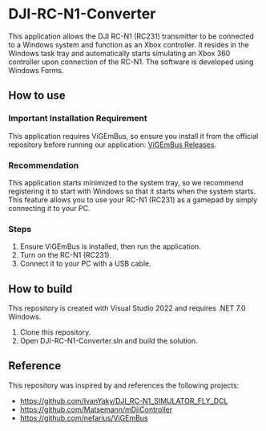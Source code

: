 # DJI-RC-N1-Converter
This application allows the DJI RC-N1 (RC231) transmitter to be connected to a Windows system and function as an Xbox controller. It resides in the Windows task tray and automatically starts simulating an Xbox 360 controller upon connection of the RC-N1. The software is developed using Windows Forms.

## How to use
### Important Installation Requirement
This application requires ViGEmBus, so ensure you install it from the official repository before running our application: [ViGEmBus Releases](https://github.com/nefarius/ViGEmBus/releases).

### Recommendation
This application starts minimized to the system tray, so we recommend registering it to start with Windows so that it starts when the system starts.
This feature allows you to use your RC-N1 (RC231) as a gamepad by simply connecting it to your PC.

### Steps
1. Ensure ViGEmBus is installed, then run the application.
2. Turn on the RC-N1 (RC231).
3. Connect it to your PC with a USB cable.

## How to build
This repository is created with Visual Studio 2022 and requires .NET 7.0 Windows.
1. Clone this repository.
2. Open DJI-RC-N1-Converter.sln and build the solution.

## Reference
This repository was inspired by and references the following projects:
- https://github.com/IvanYaky/DJI_RC-N1_SIMULATOR_FLY_DCL
- https://github.com/Matsemann/mDjiController
- https://github.com/nefarius/ViGEmBus
